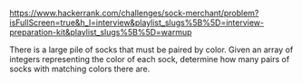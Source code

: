 https://www.hackerrank.com/challenges/sock-merchant/problem?isFullScreen=true&h_l=interview&playlist_slugs%5B%5D=interview-preparation-kit&playlist_slugs%5B%5D=warmup

There is a large pile of socks that must be paired by color. Given an array of integers representing the color of each sock, determine how many pairs of socks with matching colors there are.